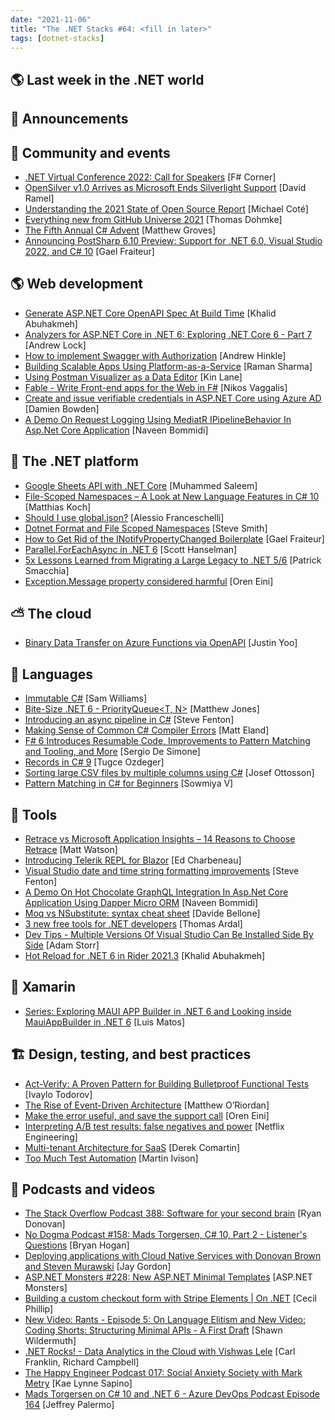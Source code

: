 ```yaml
---
date: "2021-11-06"
title: "The .NET Stacks #64: <fill in later>"
tags: [dotnet-stacks]
---
```


## 🌎 Last week in the .NET world

## 📢 Announcements


## 📅 Community and events

- [.NET Virtual Conference 2022: Call for Speakers](https://sessionize.com/dotnet-virtual-conference-2022/) [F# Corner]
- [OpenSilver v1.0 Arrives as Microsoft Ends Silverlight Support](https://visualstudiomagazine.com/articles/2021/10/26/opensilver-1-0.aspx) [David Ramel]
- [Understanding the 2021 State of Open Source Report](https://tanzu.vmware.com/content/home-page/state-of-open-source-report-highlights) [Michael Coté]
- [Everything new from GitHub Universe 2021](https://github.blog/2021-10-27-everything-new-from-universe-2021/) [Thomas Dohmke]
- [The Fifth Annual C# Advent](http://feedproxy.google.com/~r/CrossCuttingConcerns/~3/JUIa-9J7BD4/The-Fifth-Annual-C-Advent) [Matthew Groves]
- [Announcing PostSharp 6.10 Preview: Support for .NET 6.0, Visual Studio 2022, and C# 10](http://feedproxy.google.com/~r/postsharp/~3/U14lIPYmiXQ/postsharp-6-10-preview.html) [Gael Fraiteur]

## 🌎 Web development

- [Generate ASP.NET Core OpenAPI Spec At Build Time](https://khalidabuhakmeh.com/generate-aspnet-core-openapi-spec-at-build-time) [Khalid Abuhakmeh]
- [Analyzers for ASP.NET Core in .NET 6: Exploring .NET Core 6 - Part 7](https://andrewlock.net/exploring-dotnet-6-part-7-analyzers-for-minimal-apis/) [Andrew Lock]
- [How to implement Swagger with Authorization](https://www.danylkoweb.com/Amp/how-to-implement-swagger-with-authorization-S9) [Andrew Hinkle]
- [Building Scalable Apps Using Platform-as-a-Service](https://thenewstack.io/building-scalable-apps-using-platform-as-a-service/) [Raman Sharma]
- [Using Postman Visualizer as a Data Editor](http://apievangelist.com/2021/10/23/using-postman-visualizer-as-a-data-editor/) [Kin Lane]
- [Fable - Write Front-end apps for the Web in F#](http://www.i-programmer.info/news/87-web-development/14969-fable-write-front-end-apps-for-the-web-in-f.html) [Nikos Vaggalis]
- [Create and issue verifiable credentials in ASP.NET Core using Azure AD](https://damienbod.com/2021/10/25/create-and-issuer-verifiable-credentials-in-asp-net-core-using-azure-ad/) [Damien Bowden]
- [A Demo On Request Logging Using MediatR IPipelineBehavior In Asp.Net Core Application](https://www.learmoreseekmore.com/2021/09/demo-on-request-logging-using-mediatr-ipipelinebehavior-in-aspnetcore-application.html) [Naveen Bommidi]

## 🥅 The .NET platform

- [Google Sheets API with .NET Core](https://code-maze.com/google-sheets-api-with-net-core/) [Muhammed Saleem]
- [File-Scoped Namespaces – A Look at New Language Features in C# 10](https://blog.jetbrains.com/dotnet/2021/10/28/file-scoped-namespaces-in-csharp-10/) [Matthias Koch]
- [Should I use global.json?](https://alessio.franceschelli.me/posts/dotnet/should-i-use-global-json/) [Alessio Franceschelli]
- [Dotnet Format and File Scoped Namespaces](https://ardalis.com/dotnet-format-and-file-scoped-namespaces/) [Steve Smith]
- [How to Get Rid of the INotifyPropertyChanged Boilerplate](https://www.syncfusion.com/blogs/post/how-to-get-rid-of-the-inotifypropertychanged-boilerplate.aspx) [Gael Fraiteur]
- [Parallel.ForEachAsync in .NET 6](http://feeds.hanselman.com/~/670963774/0/scotthanselman~ParallelForEachAsync-in-NET) [Scott Hanselman]
- [5x Lessons Learned from Migrating a Large Legacy to .NET 5/6](https://blog.ndepend.com/5x-lessons-learned-from-migrating-a-large-legacy-to-net-5-6/) [Patrick Smacchia]
- [Exception.Message property considered harmful](http://feedproxy.google.com/~r/AyendeRahien/~3/Zj9SXWsWObE/exception-message-property-considered-harmful) [Oren Eini]

## ⛅ The cloud

- [Binary Data Transfer on Azure Functions via OpenAPI](https://dev.to/azure/binary-data-transfer-on-azure-functions-via-openapi-5c0i) [Justin Yoo]

## 📔 Languages

- [Immutable C#](https://codingwithsam.com/posts/immutabel-csharp/) [Sam Williams]
- [Bite-Size .NET 6 - PriorityQueue<T, N>](http://feedproxy.google.com/~r/ExceptionNotFound/~3/fR-sm6KmZWA/) [Matthew Jones]
- [Introducing an async pipeline in C#](https://www.stevefenton.co.uk/2021/10/introducing-an-async-pipeline-in-c/) [Steve Fenton]
- [Making Sense of Common C# Compiler Errors](https://killalldefects.com/2021/10/25/making-sense-of-common-c-compiler-errors/) [Matt Eland]
- [F# 6 Introduces Resumable Code, Improvements to Pattern Matching and Tooling, and More](https://www.infoq.com/news/2021/10/fsharp-6-resumable-code/?utm_campaign=infoq_content&amp;utm_source=infoq&amp;utm_medium=feed&amp;utm_term=global) [Sergio De Simone]
- [Records in C# 9](https://www.infoq.com/articles/records-c9-tugce-ozdeger/?utm_campaign=infoq_content&amp;utm_source=infoq&amp;utm_medium=feed&amp;utm_term=global) [Tugce Ozdeger]
- [Sorting large CSV files by multiple columns using C#](https://josef.codes/sorting-large-csv-files-by-multiple-columns-using-c-sharp/) [Josef Ottosson]
- [Pattern Matching in C# for Beginners](https://www.syncfusion.com/blogs/post/pattern-matching-in-c-for-beginners.aspx) [Sowmiya V]

## 🔧 Tools

- [Retrace vs Microsoft Application Insights – 14 Reasons to Choose Retrace](https://stackify.com/33731-2/) [Matt Watson]
- [Introducing Telerik REPL for Blazor](https://www.telerik.com/blogs/introducing-telerik-repl-blazor) [Ed Charbeneau]
- [Visual Studio date and time string formatting improvements](https://www.stevefenton.co.uk/2021/10/visual-studio-date-and-time-string-formatting-improvements/) [Steve Fenton]
- [A Demo On Hot Chocolate GraphQL Integration In Asp.Net Core Application Using Dapper Micro ORM](https://www.learmoreseekmore.com/2021/10/a-demo-on-hot-chocolate-graphql-integration-in-aspnetcore-application-using-dapper-micro-orm.html) [Naveen Bommidi]
- [Moq vs NSubstitute: syntax cheat sheet](https://www.code4it.dev/blog/moq-vs-nsubstitute-syntax) [Davide Bellone]
- [3 new free tools for .NET developers](https://blog.elmah.io/3-new-free-tools-for-net-developers/) [Thomas Ardal]
- [Dev Tips - Multiple Versions Of Visual Studio Can Be Installed Side By Side](http://feedproxy.google.com/~r/WestDiscGolf/~3/H-iLozSp3u4/dev-tips-multiple-versions-of-visual-vtudio-can-be-installed-side-by-side) [Adam Storr]
- [Hot Reload for .NET 6 in Rider 2021.3](https://blog.jetbrains.com/dotnet/2021/10/25/hot-reload-for-net-6-in-rider-2021-3/) [Khalid Abuhakmeh]

## 📱 Xamarin

- [Series: Exploring MAUI APP Builder in .NET 6 and Looking inside MauiAppBuilder in .NET 6](https://luismts.com/exploring-maui-app-builder-net-6/) [Luis Matos]

## 🏗 Design, testing, and best practices

- [Act-Verify: A Proven Pattern for Building Bulletproof Functional Tests](https://feeds.telerik.com/link/10828/14839184/act-verify-proven-pattern-building-bulletproof-functional-tests) [Ivaylo Todorov]
- [The Rise of Event-Driven Architecture](https://thenewstack.io/the-rise-of-event-driven-architecture/) [Matthew O’Riordan]
- [Make the error useful, and save the support call](http://feedproxy.google.com/~r/AyendeRahien/~3/3IqBHa9D-qM/make-the-error-useful-and-save-the-support-call) [Oren Eini]
- [Interpreting A/B test results: false negatives and power](https://netflixtechblog.com/interpreting-a-b-test-results-false-negatives-and-power-6943995cf3a8?source=rss----2615bd06b42e---4) [Netflix Engineering]
- [Multi-tenant Architecture for SaaS](https://codeopinion.com/multi-tenant-architecture-for-saas/) [Derek Comartin]
- [Too Much Test Automation](https://www.stickyminds.com/article/too-much-test-automation) [Martin Ivison]

## 🎤 Podcasts and videos

- [The Stack Overflow Podcast 388: Software for your second brain](https://stackoverflow.blog/2021/10/29/podcast-388-software-for-your-second-brain/) [Ryan Donovan]
- [No Dogma Podcast #158: Mads Torgersen, C# 10, Part 2 - Listener's Questions](http://feedproxy.google.com/~r/NoDogmaPodcast/~3/o_LeGxeng1k/) [Bryan Hogan]
- [Deploying applications with Cloud Native Services with Donovan Brown and Steven Murawski](http://www.youtube.com/watch?v=uSFEdYMxVsU) [Jay Gordon]
- [ASP.NET Monsters #228: New ASP.NET Minimal Templates](http://www.youtube.com/watch?v=nS4bBkNn0tc) [ASP.NET Monsters]
- [Building a custom checkout form with Stripe Elements | On .NET](https://channel9.msdn.com/Shows/On-NET/Building-a-custom-checkout-form-with-Stripe-Elements?WT.mc_id=DOP-MVP-4025064) [Cecil Phillip]
- [New Video: Rants -  Episode 5: On Language Elitism and New Video: Coding Shorts: Structuring Minimal APIs - A First Draft](https://wildermuth.com/2021/10/21/new-video-rants-episode-5-on-language-elitism/) [Shawn Wildermuth]
- [.NET Rocks! - Data Analytics in the Cloud with Vishwas Lele](http://www.dotnetrocks.com/default.aspx?ShowNum=1763) [Carl Franklin, Richard Campbell]
- [The Happy Engineer Podcast 017: Social Anxiety Society with Mark Metry](https://oasisofcourage.com/017-social-anxiety-society-with-mark-metry/) [Kae Lynne Sapino]
- [Mads Torgersen on C# 10 and .NET 6 - Azure DevOps Podcast Episode 164](http://azuredevopspodcast.clear-measure.com/mads-torgersen-on-c-10-and-net-6-episode-164) [Jeffrey Palermo]

